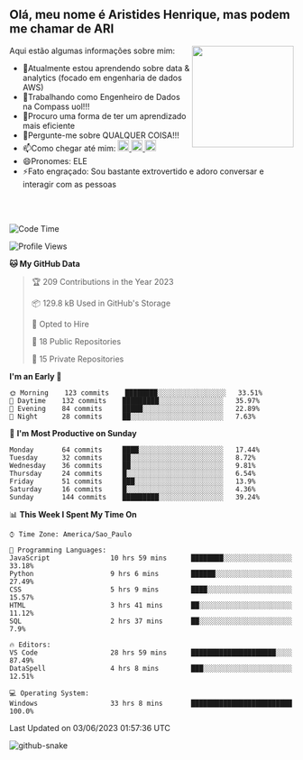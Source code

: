 ## Olá, meu nome é Aristides Henrique, mas podem me chamar de ARI

<div >
Aqui estão algumas informações sobre mim:<img align="right" height="180em" src="https://user-images.githubusercontent.com/97318481/177042589-45d62122-82a9-4a32-b3a7-87b322825b2f.png">
</div>

- 🌱Atualmente estou aprendendo sobre data & analytics (focado em engenharia de dados AWS)
- 👯Trabalhando como Engenheiro de Dados na Compass uol!!!
- 🤔Procuro uma forma de ter um aprendizado mais eficiente
- 💬Pergunte-me sobre QUALQUER COISA!!!
- 📫Como chegar até mim:
  <a href="https://www.instagram.com/aryhenry/" target="_blank">
  <img src="https://img.shields.io/badge/-Instagram-%23E4405F?style=for-the-badge&logo=instagram&logoColor=black" height="20px">
  </a>
  <a href="https://www.linkedin.com/in/aristides-henrique/" target="_blank">
  <img src="https://img.shields.io/badge/-LinkedIn-%230077B5?style=for-the-badge&logo=linkedin&logoColor=black" height="20px">
  </a> 
  <a href="mailto:arihenriqueuna@gmail.com">
  <img src="https://img.shields.io/badge/-Gmail-%23333?style=for-the-badge&logo=gmail&logoColor=white" height="20px">
  </a>
- 😄Pronomes: ELE
- ⚡Fato engraçado: Sou bastante extrovertido e adoro conversar e interagir com as pessoas
<br/>
<br/>


<!--START_SECTION:waka-->
![Code Time](http://img.shields.io/badge/Code%20Time-784%20hrs%2019%20mins-blue)

![Profile Views](http://img.shields.io/badge/Profile%20Views-7-blue)

**🐱 My GitHub Data** 

> 🏆 209 Contributions in the Year 2023
 > 
> 📦 129.8 kB Used in GitHub's Storage 
 > 
> 💼 Opted to Hire
 > 
> 📜 18 Public Repositories 
 > 
> 🔑 15 Private Repositories  
 > 
**I'm an Early 🐤** 

```text
🌞 Morning    123 commits    ████████░░░░░░░░░░░░░░░░░   33.51% 
🌇 Daytime    132 commits    █████████░░░░░░░░░░░░░░░░   35.97% 
🌃 Evening    84 commits     █████░░░░░░░░░░░░░░░░░░░░   22.89% 
🌙 Night      28 commits     ██░░░░░░░░░░░░░░░░░░░░░░░   7.63%

```
📅 **I'm Most Productive on Sunday** 

```text
Monday       64 commits     ████░░░░░░░░░░░░░░░░░░░░░   17.44% 
Tuesday      32 commits     ██░░░░░░░░░░░░░░░░░░░░░░░   8.72% 
Wednesday    36 commits     ██░░░░░░░░░░░░░░░░░░░░░░░   9.81% 
Thursday     24 commits     █░░░░░░░░░░░░░░░░░░░░░░░░   6.54% 
Friday       51 commits     ███░░░░░░░░░░░░░░░░░░░░░░   13.9% 
Saturday     16 commits     █░░░░░░░░░░░░░░░░░░░░░░░░   4.36% 
Sunday       144 commits    █████████░░░░░░░░░░░░░░░░   39.24%

```


📊 **This Week I Spent My Time On** 

```text
⌚︎ Time Zone: America/Sao_Paulo

💬 Programming Languages: 
JavaScript               10 hrs 59 mins      ████████░░░░░░░░░░░░░░░░░   33.18% 
Python                   9 hrs 6 mins        ██████░░░░░░░░░░░░░░░░░░░   27.49% 
CSS                      5 hrs 9 mins        ████░░░░░░░░░░░░░░░░░░░░░   15.57% 
HTML                     3 hrs 41 mins       ██░░░░░░░░░░░░░░░░░░░░░░░   11.12% 
SQL                      2 hrs 37 mins       ██░░░░░░░░░░░░░░░░░░░░░░░   7.9%

🔥 Editors: 
VS Code                  28 hrs 59 mins      █████████████████████░░░░   87.49% 
DataSpell                4 hrs 8 mins        ███░░░░░░░░░░░░░░░░░░░░░░   12.51%

💻 Operating System: 
Windows                  33 hrs 8 mins       █████████████████████████   100.0%

```


 Last Updated on 03/06/2023 01:57:36 UTC
<!--END_SECTION:waka-->

<img alt="github-snake" src="https://github.com/AriHenrique/AriHenrique/blob/output/github-contribution-grid-snake-dark.svg" />

